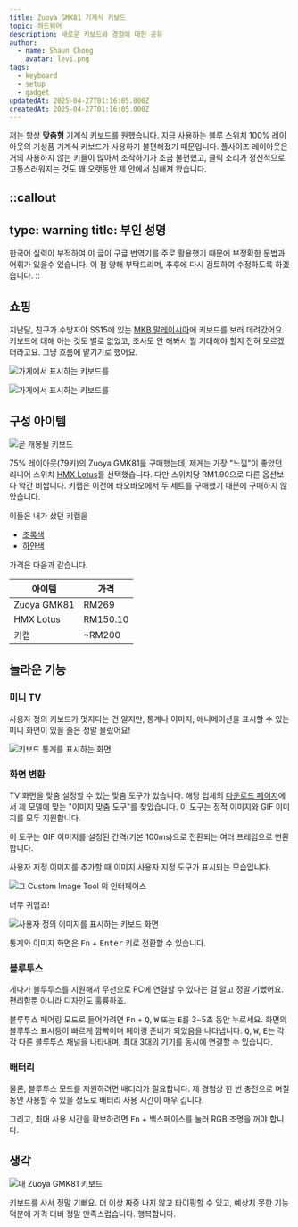 ```yaml
---
title: Zuoya GMK81 기계식 키보드
topic: 하드웨어
description: 새로운 키보드와 경험에 대한 공유
author:
  - name: Shaun Chong
    avatar: levi.png
tags:
  - keyboard
  - setup
  - gadget
updatedAt: 2025-04-27T01:16:05.000Z
createdAt: 2025-04-27T01:16:05.000Z
---
```


저는 항상 **맞춤형** 기계식 키보드를 원했습니다. 지금 사용하는 블루 스위치 100% 레이아웃의 기성품 기계식 키보드가 사용하기 불편해졌기 때문입니다. 풀사이즈 레이아웃은 거의 사용하지 않는 키들이 많아서 조작하기가 조금 불편했고, 클릭 소리가 정신적으로 고통스러워지는 것도 꽤 오랫동안 제 안에서 심해져 왔습니다.

<!--more-->

<!-- prettier-ignore-start -->
::callout
---
type: warning
title: 부인 성명
---
한국어 실력이 부적하여 이 글이 구글 번역기를 주로 활용했기 때문에 부정확한 문법과 어휘가 있을수 있습니다. 이 점 양해 부탁드리며, 추후에 다시 검토하여 수정하도록 하겠습니다.
::
<!-- prettier-ignore-end -->

## 쇼핑

지난달, 친구가 수방자야 SS15에 있는 [MKB 말레이시아](https://mkb.gg/)에 키보드를 보러 데려갔어요. 키보드에 대해 아는 것도 별로 없었고, 조사도 안 해봐서 뭘 기대해야 할지 전혀 모르겠더라고요. 그냥 흐름에 맡기기로 했어요.

![가게에서 표시하는 키보드를](/images/keyboard/IMG_3514.jpg)

![가게에서 표시하는 키보드를](/images/keyboard/IMG_3513.jpg)

## 구성 아이템

![곧 개봉될 키보드](/images/keyboard/IMG_3515.jpg)

75% 레이아웃(79키)의 Zuoya GMK81을 구매했는데, 제게는 가장 "느낌"이 좋았던 리니어 스위치 [HMX Lotus](https://mkb.gg/products/hmx-lotus)를 선택했습니다. 다만 스위치당 RM1.90으로 다른 옵션보다 약간 비쌉니다. 키캡은 이전에 타오바오에서 두 세트를 구매했기 때문에 구매하지 않았습니다.

이들은 내가 샀던 키캡을

- [초록색](https://item.taobao.com/item.htm?id=693375430914)
- [하얀색](https://item.taobao.com/item.htm?id=705695220378)

가격은 다음과 같습니다.

| 아이템      | 가격     |
| ----------- | -------- |
| Zuoya GMK81 | RM269    |
| HMX Lotus   | RM150.10 |
| 키캡        | ~RM200   |

## 놀라운 기능

### 미니 TV

사용자 정의 키보드가 멋지다는 건 알지만, 통계나 이미지, 애니메이션을 표시할 수 있는 미니 화면이 ​​있을 줄은 정말 몰랐어요!

![키보드 통계를 표시하는 화면](/images/keyboard/IMG_3808.jpg)

### 화면 변환

TV 화면을 맞춤 설정할 수 있는 맞춤 도구가 있습니다. 해당 업체의 [다운로드 페이지](https://mkb.gg/pages/download-center)에서 제 모델에 맞는 "이미지 맞춤 도구"를 찾았습니다. 이 도구는 정적 이미지와 GIF 이미지를 모두 지원합니다.

이 도구는 GIF 이미지를 설정된 간격(기본 100ms)으로 전환되는 여러 프레임으로 변환합니다.

사용자 지정 이미지를 추가할 때 이미지 사용자 지정 도구가 표시되는 모습입니다.

![그 Custom Image Tool 의 인터페이스](/images/keyboard/setting.png)

너무 귀엽죠!

![사용자 정의 이미지를 표시하는 키보드 화면](/images/keyboard/IMG_3807.jpg)

통계와 이미지 화면은 <kbd>Fn</kbd> + <kbd>Enter</kbd> 키로 전환할 수 있습니다.

### 블루투스

게다가 블루투스를 지원해서 무선으로 PC에 연결할 수 있다는 걸 알고 정말 기뻤어요. 편리함뿐 아니라 디자인도 훌륭하죠.

블루투스 페어링 모드로 들어가려면 <kbd>Fn</kbd> + <kbd>Q</kbd>, <kbd>W</kbd> 또는 <kbd>E</kbd>를 3~5초 동안 누르세요. 화면의 블루투스 표시등이 빠르게 깜빡이며 페어링 준비가 되었음을 나타냅니다. <kbd>Q</kbd>, <kbd>W</kbd>, <kbd>E</kbd>는 각각 다른 블루투스 채널을 나타내며, 최대 3대의 기기를 동시에 연결할 수 있습니다.

### 배터리

물론, 블루투스 모드를 지원하려면 배터리가 필요합니다. 제 경험상 한 번 충전으로 며칠 동안 사용할 수 있을 정도로 배터리 사용 시간이 매우 깁니다.

그리고, 최대 사용 시간을 확보하려면 <kbd>Fn</kbd> + <kbd>백스페이스</kbd>를 눌러 RGB 조명을 꺼야 합니다.

## 생각

![내 Zuoya GMK81 키보드](/images/keyboard/IMG_3806.jpg)

키보드를 사서 정말 기뻐요. 더 이상 짜증 나지 않고 타이핑할 수 있고, 예상치 못한 기능 덕분에 가격 대비 정말 만족스럽습니다. 행복합니다.
